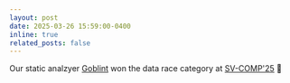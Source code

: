 ```yaml
---
layout: post
date: 2025-03-26 15:59:00-0400
inline: true
related_posts: false
---
```


Our static analzyer [Goblint](https://goblint.in.tum.de/) won the data race category at [SV-COMP'25](https://sv-comp.sosy-lab.org/2025/results/results-verified/) 🏅
